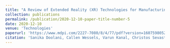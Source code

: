 ```yaml
---
title: "A Review of Extended Reality (XR) Technologies for Manufacturing Training"
collection: publications
permalink: /publication/2020-12-10-paper-title-number-5
date: 2020-12-10
venue: 'Technologies'
paperurl: 'https://www.mdpi.com/2227-7080/8/4/77/pdf?version=1607598052'
citation: 'Sanika Doolani, Callen Wessels, Varun Kanal, Christos Sevastopoulos, Ashish Jaiswal, Harish Ram Nambiappan, and Fillia Makedon. "A review of extended reality (xr) technologies for manufacturing training." Technologies 8, no. 4 (2020): 77.'
---
```



